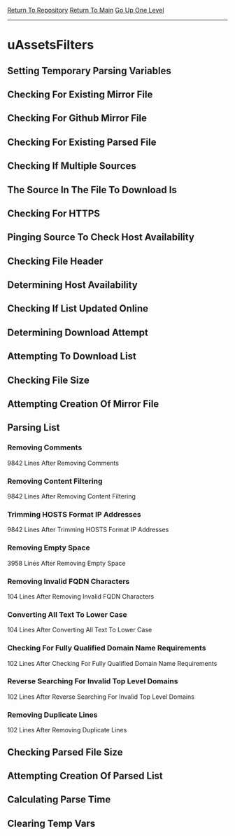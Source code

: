 [Return To Repository](https://github.com/deathbybandaid/piholeparser/)
[Return To Main](https://github.com/deathbybandaid/piholeparser/blob/master/RecentRunLogs/Mainlog.md)
[Go Up One Level](https://github.com/deathbybandaid/piholeparser/blob/master/RecentRunLogs/TopLevelScripts/30-Processing-External-Blacklists.md)
____________________________________
# uAssetsFilters
## Setting Temporary Parsing Variables
## Checking For Existing Mirror File
## Checking For Github Mirror File
## Checking For Existing Parsed File
## Checking If Multiple Sources
## The Source In The File To Download Is
## Checking For HTTPS
## Pinging Source To Check Host Availability
## Checking File Header
## Determining Host Availability
## Checking If List Updated Online
## Determining Download Attempt
## Attempting To Download List
## Checking File Size
## Attempting Creation Of Mirror File
## Parsing List
### Removing Comments
9842 Lines After Removing Comments
### Removing Content Filtering
9842 Lines After Removing Content Filtering
### Trimming HOSTS Format IP Addresses
9842 Lines After Trimming HOSTS Format IP Addresses
### Removing Empty Space
3958 Lines After Removing Empty Space
### Removing Invalid FQDN Characters
104 Lines After Removing Invalid FQDN Characters
### Converting All Text To Lower Case
104 Lines After Converting All Text To Lower Case
### Checking For Fully Qualified Domain Name Requirements
102 Lines After Checking For Fully Qualified Domain Name Requirements
### Reverse Searching For Invalid Top Level Domains
102 Lines After Reverse Searching For Invalid Top Level Domains
### Removing Duplicate Lines
102 Lines After Removing Duplicate Lines
## Checking Parsed File Size
## Attempting Creation Of Parsed List
## Calculating Parse Time
## Clearing Temp Vars
